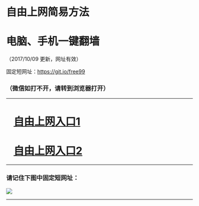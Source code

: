 ﻿# 自由上网简易方法

# 电脑、手机一键翻墙

（2017/10/09 更新，网址有效）

固定短网址：https://git.io/free99

### （微信如打不开，请转到浏览器打开）


***





# &nbsp;&nbsp; <a href="http://ft771831334.fwq-tz-1001.info/fwqtz01.html?t=100900118584 " target="_blank">自由上网入口1</a>
# &nbsp;&nbsp; <a href="http://ft57061797.fwq-tz-1002.info/fwqtz02.html?t=10090013050 " target="_blank">自由上网入口2</a>
***

### 请记住下图中固定短网址：

<img src="https://s3-us-west-2.amazonaws.com/fwq-1001/yjfq-20170905okok.png" /> 


***


